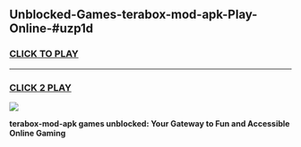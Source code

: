 
## Unblocked-Games-terabox-mod-apk-Play-Online-#uzp1d
<h3>
<a href="https://premium.freeplayer.one?title=terabox-mod-apk&ref=27F">CLICK TO PLAY</a></h3>
<hr>

<h3>
<a href="https://premium.freeplayer.one?title=terabox-mod-apk&ref=27F">CLICK 2 PLAY</a>
  
</h3>

<a href="https://premium.freeplayer.one?title=terabox-mod-apk&ref=27F"><img src="https://clearcache.store/games.png"></a>


**terabox-mod-apk games unblocked: Your Gateway to Fun and Accessible Online Gaming**
